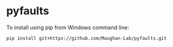 # pyfaults

To install using pip from Windows command line:

```pip install git+https://github.com/Maughan-Lab/pyfaults.git```
